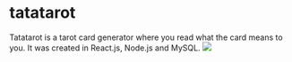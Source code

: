 # tatatarot
Tatatarot is a tarot card generator where you read what the card means to you.
It was created in React.js, Node.js and MySQL.
<img src="/public/tarotlogotrans.png">